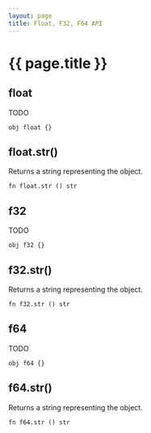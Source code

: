 ```yaml
---
layout: page
title: Float, F32, F64 API
---
```


# {{ page.title }}

## float
TODO

```the
obj float {}
```

## float.str()
Returns a string representing the object.

```the
fn float.str () str
```

## f32
TODO

```the
obj f32 {}
```

## f32.str()
Returns a string representing the object.

```the
fn f32.str () str
```

## f64
TODO

```the
obj f64 {}
```

## f64.str()
Returns a string representing the object.

```the
fn f64.str () str
```
